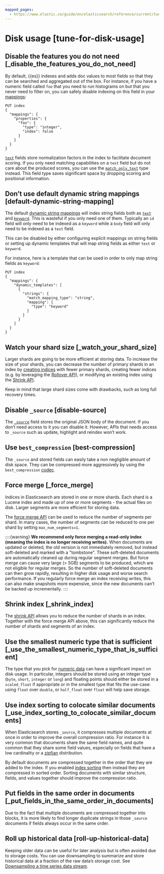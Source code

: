 ```yaml
---
mapped_pages:
  - https://www.elastic.co/guide/en/elasticsearch/reference/current/tune-for-disk-usage.html
---
```


# Disk usage [tune-for-disk-usage]


## Disable the features you do not need [_disable_the_features_you_do_not_need]

By default, {{es}} indexes and adds doc values to most fields so that they can be searched and aggregated out of the box. For instance, if you have a numeric field called `foo` that you need to run histograms on but that you never need to filter on, you can safely disable indexing on this field in your [mappings](https://www.elastic.co/guide/en/elasticsearch/reference/current/indices-create-index.html#mappings):

```console
PUT index
{
  "mappings": {
    "properties": {
      "foo": {
        "type": "integer",
        "index": false
      }
    }
  }
}
```

[`text`](https://www.elastic.co/guide/en/elasticsearch/reference/current/text.html) fields store normalization factors in the index to facilitate document scoring. If you only need matching capabilities on a `text` field but do not care about the produced scores, you can use the [`match_only_text`](https://www.elastic.co/guide/en/elasticsearch/reference/current/text.html#match-only-text-field-type) type instead. This field type saves significant space by dropping scoring and positional information.


## Don’t use default dynamic string mappings [default-dynamic-string-mapping]

The default [dynamic string mappings](../../../manage-data/data-store/mapping/dynamic-mapping.md) will index string fields both as [`text`](https://www.elastic.co/guide/en/elasticsearch/reference/current/text.html) and [`keyword`](https://www.elastic.co/guide/en/elasticsearch/reference/current/keyword.html). This is wasteful if you only need one of them. Typically an `id` field will only need to be indexed as a `keyword` while a `body` field will only need to be indexed as a `text` field.

This can be disabled by either configuring explicit mappings on string fields or setting up dynamic templates that will map string fields as either `text` or `keyword`.

For instance, here is a template that can be used in order to only map string fields as `keyword`:

```console
PUT index
{
  "mappings": {
    "dynamic_templates": [
      {
        "strings": {
          "match_mapping_type": "string",
          "mapping": {
            "type": "keyword"
          }
        }
      }
    ]
  }
}
```


## Watch your shard size [_watch_your_shard_size]

Larger shards are going to be more efficient at storing data. To increase the size of your shards, you can decrease the number of primary shards in an index by [creating indices](https://www.elastic.co/guide/en/elasticsearch/reference/current/indices-create-index.html) with fewer primary shards, creating fewer indices (e.g. by leveraging the [Rollover API](https://www.elastic.co/guide/en/elasticsearch/reference/current/indices-rollover-index.html)), or modifying an existing index using the [Shrink API](https://www.elastic.co/guide/en/elasticsearch/reference/current/indices-shrink-index.html).

Keep in mind that large shard sizes come with drawbacks, such as long full recovery times.


## Disable `_source` [disable-source]

The [`_source`](https://www.elastic.co/guide/en/elasticsearch/reference/current/mapping-source-field.html) field stores the original JSON body of the document. If you don’t need access to it you can disable it. However, APIs that needs access to `_source` such as update, highlight and reindex won’t work.


## Use `best_compression` [best-compression]

The `_source` and stored fields can easily take a non negligible amount of disk space. They can be compressed more aggressively by using the `best_compression` [codec](https://www.elastic.co/guide/en/elasticsearch/reference/current/index-modules.html#index-codec).


## Force merge [_force_merge]

Indices in Elasticsearch are stored in one or more shards. Each shard is a Lucene index and made up of one or more segments - the actual files on disk. Larger segments are more efficient for storing data.

The [force merge API](https://www.elastic.co/guide/en/elasticsearch/reference/current/indices-forcemerge.html) can be used to reduce the number of segments per shard. In many cases, the number of segments can be reduced to one per shard by setting `max_num_segments=1`.

::::{warning}
**We recommend only force merging a read-only index (meaning the index is no longer receiving writes).**  When documents are updated or deleted, the old version is not immediately removed, but instead soft-deleted and marked with a "tombstone". These soft-deleted documents are automatically cleaned up during regular segment merges. But force merge can cause very large (> 5GB) segments to be produced, which are not eligible for regular merges. So the number of soft-deleted documents can then grow rapidly, resulting in higher disk usage and worse search performance. If you regularly force merge an index receiving writes, this can also make snapshots more expensive, since the new documents can’t be backed up incrementally.
::::



## Shrink index [_shrink_index]

The [shrink API](https://www.elastic.co/guide/en/elasticsearch/reference/current/indices-shrink-index.html) allows you to reduce the number of shards in an index. Together with the force merge API above, this can significantly reduce the number of shards and segments of an index.


## Use the smallest numeric type that is sufficient [_use_the_smallest_numeric_type_that_is_sufficient]

The type that you pick for [numeric data](https://www.elastic.co/guide/en/elasticsearch/reference/current/number.html) can have a significant impact on disk usage. In particular, integers should be stored using an integer type (`byte`, `short`, `integer` or `long`) and floating points should either be stored in a `scaled_float` if appropriate or in the smallest type that fits the use-case: using `float` over `double`, or `half_float` over `float` will help save storage.


## Use index sorting to colocate similar documents [_use_index_sorting_to_colocate_similar_documents]

When Elasticsearch stores `_source`, it compresses multiple documents at once in order to improve the overall compression ratio. For instance it is very common that documents share the same field names, and quite common that they share some field values, especially on fields that have a low cardinality or a [zipfian](https://en.wikipedia.org/wiki/Zipf%27s_law) distribution.

By default documents are compressed together in the order that they are added to the index. If you enabled [index sorting](https://www.elastic.co/guide/en/elasticsearch/reference/current/index-modules-index-sorting.html) then instead they are compressed in sorted order. Sorting documents with similar structure, fields, and values together should improve the compression ratio.


## Put fields in the same order in documents [_put_fields_in_the_same_order_in_documents]

Due to the fact that multiple documents are compressed together into blocks, it is more likely to find longer duplicate strings in those `_source` documents if fields always occur in the same order.


## Roll up historical data [roll-up-historical-data]

Keeping older data can be useful for later analysis but is often avoided due to storage costs. You can use downsampling to summarize and store historical data at a fraction of the raw data’s storage cost. See [Downsampling a time series data stream](../../../manage-data/data-store/index-types/downsampling-time-series-data-stream.md).
